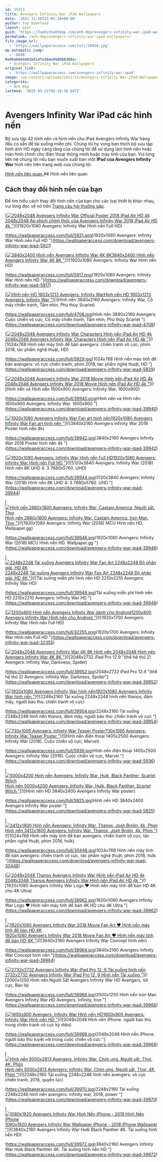 ```yaml
---
id: 35913
title: Avengers Infinity War iPad Wallpapers
date: '2021-11-10T22:05:28+00:00'
author: Top Download
layout: post
guid: 'https://Tophinhanhdep.com/anh-dep/avengers-infinity-war-ipad-wallpapers/'
permalink: /anh-dep/avengers-infinity-war-ipad-wallpapers/
fifu_image_url:
  - 'https://wallpaperaccess.com/full/39930.jpg'
wp_automatic_camp:
  - '8098'
6ed9a6684e01bd14fe38ee958068308a:
  - Avengers Infinity War iPad Wallpapers
original_link:
  - 'https://wallpaperaccess.com/avengers-infinity-war-ipad'
image: /wp-content/uploads/2021/11/Avengers-Infinity-War-iPad-Wallpapers.jpg
categories:
  - Ảnh Đẹp
lastmod: '2025-05-21T08:19:38.847Z'
---
```

# Avengers Infinity War iPad các hình nền

Bộ sưu tập 42 hình nền và hình nền cho iPad Avengers Infinity War hàng đầu có sẵn để tải xuống miễn phí. Chúng tôi hy vọng bạn thích bộ sưu tập hình ảnh HD ngày càng tăng của chúng tôi để sử dụng làm hình nền hoặc màn hình chính cho điện thoại thông minh hoặc máy tính của bạn. Vui lòng liên hệ chúng tôi nếu bạn muốn xuất bản một **IPad của Avengers Infinity War** hình nền trên trang web của chúng tôi.

[Hình nền liên quan ](#related) ## Hình nền liên quan

## Cách thay đổi hình nền của bạn

Để tìm hiểu cách thay đổi hình nền của bạn cho các loại thiết bị khác nhau, vui lòng đọc về nó trên [Trang câu hỏi thường gặp](https://tophinhanhdep.com/faq/).

  
[[![2048x2048 Avengers Infinity War Official Poster 2018 iPad Air HD 4k](https://wallpaperaccess.com/full/39930.jpg)2048x2048 Áp phích chính thức của Avengers Infinity War 2018 iPad Air HD 4k "](https://wallpaperaccess.com/download/avengers-infinity-war-ipad-39930)](![1920x1080 Avengers: Infinity War Hình nền Full HD)

(https://wallpaperaccess.com/full/5921.png)1920x1080 Avengers: Infinity War Hình nền Full HD "](https://wallpaperaccess.com/download/avengers-infinity-war-ipad-5921)

[[![3840x2400 Hình nền Avengers Infinity War 4K 8K](https://wallpaperaccess.com/full/5920.jpg)3840x2400 Hình nền Avengers Infinity War 4K 8K "](https://wallpaperaccess.com/download/avengers-infinity-war-ipad-5920)](![1920x1080 Avengers: Infinity War Hình nền HD)

(https://wallpaperaccess.com/full/5917.png)1920x1080 Avengers: Infinity War Hình nền HD "](https://wallpaperaccess.com/download/avengers-infinity-war-ipad-5917)

[[![Hình nền HD 1603x1213 Avengers: Infinity War](https://wallpaperaccess.com/full/32360.png)Hình nền HD 1603x1213 Avengers: Infinity War "](https://wallpaperaccess.com/download/avengers-infinity-war-ipad-32360)](![Hình nền 3840x2160 Avengers: Infinity War, Cỗ máy chiến tranh, Tầm nhìn, Phù thủy Scarlet)

(https://wallpaperaccess.com/full/4708.jpg)Hình nền 3840x2160 Avengers: Cuộc chiến vô cực, Cỗ máy chiến tranh, Tầm nhìn, Phù thủy Scarlet "](https://wallpaperaccess.com/download/avengers-infinity-war-ipad-4708)

[[![2048x2048 Avengers Infinity War Characters Hình nền iPad Air HD 4k](https://wallpaperaccess.com/full/39937.jpg)2048x2048 Avengers Infinity War Characters Hình nền iPad Air HD 4k "](https://wallpaperaccess.com/download/avengers-infinity-war-ipad-39937)](![1024x768 Hình nền máy tính để bàn avengers: chiến tranh vô cực, phim 2018, tác phẩm nghệ thuật, HD)

(https://wallpaperaccess.com/full/5929.jpg)1024x768 Hình nền máy tính để bàn avengers: vô cực chiến tranh, phim 2018, tác phẩm nghệ thuật, HD "](https://wallpaperaccess.com/download/avengers-infinity-war-ipad-5929)

[[![2048x2048 Avengers Infinity War 2018 Movie Hình nền iPad Air HD 4k](https://wallpaperaccess.com/full/39939.jpg)2048x2048 Avengers Infinity War 2018 Movie Hình nền iPad Air HD 4k "](https://wallpaperaccess.com/download/avengers-infinity-war-ipad-39939)](![Hình nền và Hình nền 1600x900 Avengers: Infinity War.  1600x900)

(https://wallpaperaccess.com/full/39940.png)Hình nền và Hình nền 1600x900 Avengers: Infinity War. 1600x900 "](https://wallpaperaccess.com/download/avengers-infinity-war-ipad-39940)

[[![1920x1080 Avengers Infinity War Fan art hình nền](https://wallpaperaccess.com/full/39941.jpg)1920x1080 Avengers Infinity War Fan art hình nền "](https://wallpaperaccess.com/download/avengers-infinity-war-ipad-39941)](![3840x2160 Avengers Infinity War 2018 Poster hình nền 4k)

(https://wallpaperaccess.com/full/39942.jpg)3840x2160 Avengers Infinity War 2018 Poster hình nền 4k "](https://wallpaperaccess.com/download/avengers-infinity-war-ipad-39942)

[[![1920x1080 Avengers: Infinity War Hình nền Full HD](https://wallpaperaccess.com/full/4682.jpg)1920x1080 Avengers: Infinity War Hình nền Full HD "](https://wallpaperaccess.com/download/avengers-infinity-war-ipad-4682)](![5120x3840 Avengers: Infinity War (2018) Hình nền 8K UHD 4: 3 7680x5760.  UHD)

(https://wallpaperaccess.com/full/39944.jpg)5120x3840 Avengers: Infinity War (2018) Hình nền 8K UHD 4: 3 7680x5760. UHD "](https://wallpaperaccess.com/download/avengers-infinity-war-ipad-39944)

[[![Hình nền 2880x1800 Avengers: Infinity War, Captain America, Người sắt, Thor](https://wallpaperaccess.com/full/39945.jpg)Hình nền 2880x1800 Avengers: Infinity War, Captain America, Iron Man, Thor "](https://wallpaperaccess.com/download/avengers-infinity-war-ipad-39945)](![1920x1080 Avengers: Infinity War (2018) MCU Hình nền HD.  Wallpaper.gg)

(https://wallpaperaccess.com/full/39946.jpg)1920x1080 Avengers: Infinity War (2018) MCU Hình nền HD. Wallpaper.gg "](https://wallpaperaccess.com/download/avengers-infinity-war-ipad-39946)

[[![2248x2248 Tải xuống Avengers Infinity War Fan Art 2248x2248 Độ phân giải, HD 4K](https://wallpaperaccess.com/full/39947.jpg)2248x2248 Tải xuống Avengers Infinity War Fan Art 2248x2248 Độ phân giải, HD 4K "](https://wallpaperaccess.com/download/avengers-infinity-war-ipad-39947)](![Tải xuống miễn phí hình nền HD 2210x2210 Avengers: Infinity War HD)

(https://wallpaperaccess.com/full/39948.jpg)Tải xuống miễn phí hình nền HD 2210x2210 Avengers: Infinity War HD "](https://wallpaperaccess.com/download/avengers-infinity-war-ipad-39948)

[[![1200x800 Hình nền Avengers Infinity War dành cho Android](https://wallpaperaccess.com/full/39949.png)1200x800 Avengers Infinity War Hình nền cho Android "](https://wallpaperaccess.com/download/avengers-infinity-war-ipad-39949)](![1920x1700 Avengers: Infinity War Hình nền Full HD)

(https://wallpaperaccess.com/full/32355.png)1920x1700 Avengers: Infinity War Hình nền Full HD "](https://wallpaperaccess.com/download/avengers-infinity-war-ipad-32355)

[[![2048x2048 Avengers Infinity War 4K 8K Hình nền](https://wallpaperaccess.com/full/39951.jpg) 2048x2048 Hình nền Avengers Infinity War 4K 8K "](https://wallpaperaccess.com/download/avengers-infinity-war-ipad-39951)](![2048x2732 iPad Pro 12.9 ”(thế hệ thứ 2) Avengers: Infinity War, Darkness, Spider)

(https://wallpaperaccess.com/full/39952.jpg)2048x2732 iPad Pro 12.9 ”(thế hệ thứ 2) Avengers: Infinity War, Darkness, Spider"](https://wallpaperaccess.com/download/avengers-infinity-war-ipad-39952)

[[![1920x1080 Avengers Infinity War hình nền](https://wallpaperaccess.com/full/39953.jpg)1920x1080 Avengers Infinity War hình nền "](https://wallpaperaccess.com/download/avengers-infinity-war-ipad-39953)](![2248x2160 Tải xuống 2248x2248 hình nền thanos, đám mây, người báo thù: chiến tranh vô cực)

(https://wallpaperaccess.com/full/39954.jpg)2248x2160 Tải xuống 2248x2248 hình nền thanos, đám mây, người báo thù: chiến tranh vô cực "](https://wallpaperaccess.com/download/avengers-infinity-war-ipad-39954)

[[![730x1095 Avengers: Infinity War Teaser Poster](https://wallpaperaccess.com/full/5969.jpg)730x1095 Avengers: Infinity War Teaser Poster "](https://wallpaperaccess.com/download/avengers-infinity-war-ipad-5969)](![Hình nền điện thoại 1405x2500 Avengers: Infinity War (2018).  Cuộc chiến vô cực, Marvel)

(https://wallpaperaccess.com/full/5936.jpg)Hình nền điện thoại 1405x2500 Avengers: Infinity War (2018). Cuộc chiến vô cực, Marvel "](https://wallpaperaccess.com/download/avengers-infinity-war-ipad-5936)

[[![5000x4200 Hình nền Avengers: Infinity War, Hulk, Black Panther, Scarlet Witch](https://wallpaperaccess.com/full/32371.jpg)Hình nền 5000x4200 Avengers: Infinity War, Hulk, Black Panther, Scarlet Witch "](https://wallpaperaccess.com/download/avengers-infinity-war-ipad-32371)](![Hình nền HD 3840x2400 Avengers Infinity War poster)

(https://wallpaperaccess.com/full/5925.jpg)Hình nền HD 3840x2400 Avengers Infinity War poster "](https://wallpaperaccess.com/download/avengers-infinity-war-ipad-5925)

[[![3412x1800 Hình nền Avengers: Infinity War, Thanos, Josh Brolin, 4k, Phim](https://wallpaperaccess.com/full/39959.jpg)Hình nền 3412x1800 Avengers: Infinity War, Thanos, Josh Brolin, 4k, Phim "](https://wallpaperaccess.com/download/avengers-infinity-war-ipad-39959)](![1024x768 Hình nền máy tính để bàn avengers: chiến tranh vô cực, tác phẩm nghệ thuật, phim 2018, hulk)

(https://wallpaperaccess.com/full/30448.jpg)1024x768 Hình nền máy tính để bàn avengers: chiến tranh vô cực, tác phẩm nghệ thuật, phim 2018, hulk "](https://wallpaperaccess.com/download/avengers-infinity-war-ipad-30448)

[[![2048x2048 Thanos Avengers Infinity War Hình nền iPad Air HD 4k](https://wallpaperaccess.com/full/39961.jpg)2048x2048 Thanos Avengers Infinity War Hình nền iPad Air HD 4k "](https://wallpaperaccess.com/download/avengers-infinity-war-ipad-39961)](![1920x1080 Avengers Infinity War Logo ❤ Hình nền máy tính để bàn HD 4K cho 4K Ultra)

(https://wallpaperaccess.com/full/39962.jpg)1920x1080 Avengers Infinity War Logo ❤ Hình nền máy tính để bàn 4K HD cho 4K Ultra "](https://wallpaperaccess.com/download/avengers-infinity-war-ipad-39962)

[[![1920x1080 Avengers Infinity War 2018 Movie Fan Art ❤ Hình nền máy tính để bàn HD 4K](https://wallpaperaccess.com/full/4690.jpg)1920x1080 Avengers Infinity War 2018 Movie Fan Art ❤ Hình nền máy tính để bàn HD 4K "](https://wallpaperaccess.com/download/avengers-infinity-war-ipad-4690)](![3840x2160 Avengers Infinity War Concept hình nền)

(https://wallpaperaccess.com/full/39964.jpg)3840x2160 Avengers Infinity War Concept hình nền "](https://wallpaperaccess.com/download/avengers-infinity-war-ipad-39964)

[[![2732x2732 Avengers Infinity War iPad Pro 12, 9 Tải xuống hình nền](https://wallpaperaccess.com/full/39965.jpg)2732x2732 Avengers Infinity War iPad Pro 12, 9 Hình nền Tải xuống "](https://wallpaperaccess.com/download/avengers-infinity-war-ipad-39965)](![2000x1250 Hình nền Người Sắt Avengers Infinity War HD Avengers, Vô cực, Bàn là)

(https://wallpaperaccess.com/full/39966.jpg)2000x1250 Hình nền Iron Man Avengers Infinity War HD Avengers, Infinity, Iron "](https://wallpaperaccess.com/download/avengers-infinity-war-ipad-39966)

[[![1600x900 Avengers: Infinity War Hình nền HD](https://wallpaperaccess.com/full/39967.png)1600x900 Avengers: Infinity War Hình nền HD "](https://wallpaperaccess.com/download/avengers-infinity-war-ipad-39967)](![2048x2048 Hình nền iPhone.  người báo thù trong chiến tranh vô cực kỳ diệu)

(https://wallpaperaccess.com/full/39968.jpg)2048x2048 Hình nền iPhone. người báo thù tuyệt vời trong cuộc chiến vô cực "](https://wallpaperaccess.com/download/avengers-infinity-war-ipad-39968)

[[![Hình nền 5000x2813 Avengers: Infinity War, Chim ưng, Người sắt, Thor, 4K, Phim](https://wallpaperaccess.com/full/4741.jpg)Hình nền 5000x2813 Avengers: Infinity War, Chim ưng, Người sắt, Thor, 4K, Phim "](https://wallpaperaccess.com/download/avengers-infinity-war-ipad-4741)](![2248x2160 Tải xuống 2248x2248 hình nền avengers: vô cực chiến tranh, 2018, quyền lực)

(https://wallpaperaccess.com/full/39970.jpg)2248x2160 Tải xuống 2248x2248 hình nền avengers: infinity war, 2018, power "](https://wallpaperaccess.com/download/avengers-infinity-war-ipad-39970)

[[![1080x1920 Avengers Infinity War Hình Nền iPhone - 2018 Hình Nền iPhone](https://wallpaperaccess.com/full/32362.jpg)1080x1920 Avengers Infinity War Wallpaper iPhone - 2018 iPhone Wallpaper "](https://wallpaperaccess.com/download/avengers-infinity-war-ipad-32362)](![3840x2160 Avengers Infinity War Hulk Black Panther 4K.  Tải xuống hình nền HD)

(https://wallpaperaccess.com/full/39972.jpg)3840x2160 Avengers Infinity War Hulk Black Panther 4K. Tải xuống hình nền HD "](https://wallpaperaccess.com/download/avengers-infinity-war-ipad-39972)
